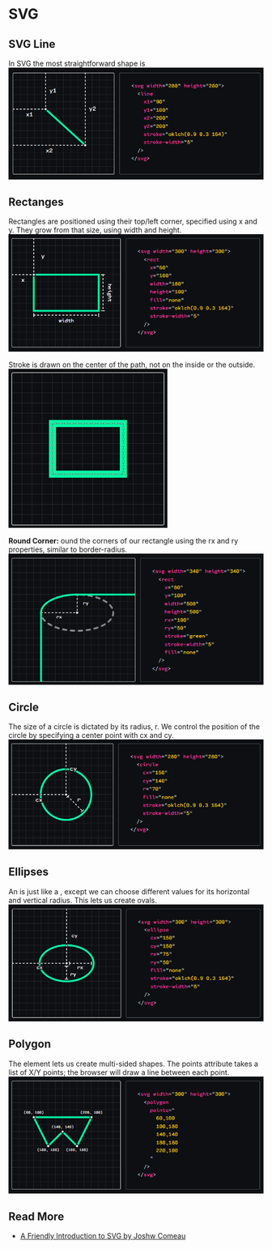 # SVG

## SVG Line

In SVG the most straightforward shape is <line>
![SVG line](./img/svg-line.png)

## Rectanges

Rectangles are positioned using their top/left corner, specified using x and y. They grow from that size, using width and height.
![SVG Rect](./img/svg-rect.png)

Stroke is drawn on the center of the path, not on the inside or the outside.
![SVG Stroke](./img/svg-stroke.png)

**Round Corner:** ound the corners of our rectangle using the rx and ry properties, similar to border-radius.
![SVG border round](./img/svg-border-round.png)

## Circle

The size of a circle is dictated by its radius, r. We control the position of the circle by specifying a center point with cx and cy.
![SVG circle](./img/svg-circle.png)

## Ellipses

An <ellipse> is just like a <circle>, except we can choose different values for its horizontal and vertical radius. This lets us create ovals.
![SVG ellipse](./img/svg-ellipse.png)

## Polygon

The <polygon> element lets us create multi-sided shapes. The points attribute takes a list of X/Y points; the browser will draw a line between each point.
![SVG polygon](./img/svg-polygon.png)

## Read More

* [A Friendly Introduction to SVG by Joshw Comeau](https://www.joshwcomeau.com/svg/friendly-introduction-to-svg/)
